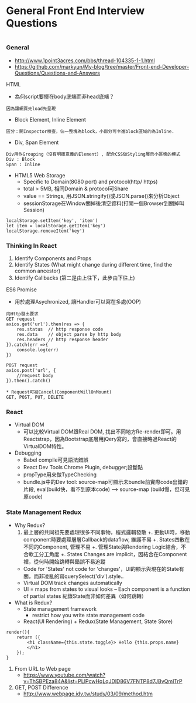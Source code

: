  # General Front End Interview Questions

# 

### General

+ http://www.1point3acres.com/bbs/thread-104335-1-1.html
+ https://github.com/markyun/My-blog/tree/master/Front-end-Developer-Questions/Questions-and-Answers
    
    
HTML

+ 為何script要擺在body底端而非head底端？
```
因為讓網頁先load先呈現
```
+ Block Element, Inline Element
```
區分：開Inspector檢查，佔一整塊為block，小部分可卡進block區域的為Inline.
```
+ Div, Span Element
```
Div用作Grouping（沒有明確意義的Element）, 配合CSS做Styling展示小區塊的模式
Div : Block
Span : Inline
```
+ HTML5 Web Storage
    + Specific to Domain(8080 port) and protocol(http/ https)
    + total > 5MB, 相同Domain & protocol可Share
    + value == Strings, 用JSON.stringify()或JSON.parse()來分析Object
    + sessionStorage在Window關掉後清空資料(打開一個Browser到關掉叫Session)
```
localStorage.setItem('key', 'item')
let item = localStorage.getItem('key')
localStorage.removeItem('key')
```
### Thinking In React
1. Identify Components and Props
2. Identify States (What might change during different time, find the common ancestor)
3. Identify Callbacks (第二是由上往下，此步由下往上)

ES6 Promise
+ 用於處理Asychronized, 讓Handler可以寫在多處(OOP)

```
向Http發出要求
GET request
axios.get('url').then(res => {
    res.status  // http response code
    res.data    // object parse by http body
    res.headers // http response header
}).catch(err =>{
    console.log(err)
})

POST request
axios.post('url', {
    //request body
}).then().catch()

* Request可被Cancel(ComponentWillOnMount)
GET, POST, PUT, DELETE
```

### React
+ Virtual DOM
    + 可以比較Virtual DOM跟Real DOM, 找出不同地方Re-render即可。用Reactstrap，因為Bootstrap底層用jQery寫的，會直接略過React的VirtualDOM特性。
+ Debugging
    + Babel compile可見語法錯誤
    + React Dev Tools Chrome Plugin, debugger;設斷點
    + propType用來做TypeChecking
    + bundle.js中的Dev tool: source-map可顯示未bundle前實際code出錯的片段, eval(build快，看不到原本code) --> source-map
    (build慢，但可見原code)

### State Management Redux
+ Why Redux?
    1. 最上層的共同祖先要處理很多不同事物，程式邏輯發散
    +. 更動UI時，移動component時要處理層層Callback的dataflow, 維護不易
    +. States四散在不同的Component, 管理不易
    +. 管理State與Rendering Logic結合，不合軟工分工角度
    +. States Changes are implicit，因結合在Component裡，從何時開始跳轉與錯誤不易追蹤
    + Code for 'States' not code for 'changes'，UI的顯示與現在的State有關，而非凌亂的寫querySelect('div').style..
    + Virtual DOM track changes automatically
    + UI = maps from states to visual looks – Each component is a function of partial states 紀錄State而非如何差異（如何跳轉）
+ What is Redux?
    + State management framework
        + restrict how you write state management code
    + React(UI Rendering) + Redux(State Management, State Store)
    
```
render(){
    return ({
        <h1 className={this.state.toggle}> Hello {this.props.name}
        </h1>
    });
}
```    


1. From  URL to Web page
    + https://www.youtube.com/watch?v=ThSBPEza84A&list=PLlPcwHqLqJDlD86V7FNTP8d7JBvQmITrP
2. GET, POST Difference
    + http://www.webpage.idv.tw/study/03/09/method.htm

